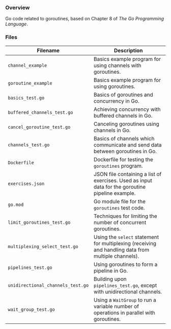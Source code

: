 ### Overview

Go code related to goroutines, based on Chapter 8 of *The Go Programming Language*.

### Files

| Filename                          | Description                                                                                         |
|-----------------------------------|-----------------------------------------------------------------------------------------------------|
| `channel_example`                 | Basics example program for using channels with goroutines.                                          |
| `goroutine_example`               | Basics example program for using goroutines.                                                        |
| `basics_test.go`                  | Basics of goroutines and concurrency in Go.                                                         |
| `buffered_channels_test.go`       | Achieving concurrency with buffered channels in Go.                                                 |
| `cancel_goroutine_test.go`        | Canceling goroutines using channels in Go.                                                          |
| `channels_test.go`                | Basics of channels which communicate and send data between goroutines in Go.                        |
| `Dockerfile`                      | Dockerfile for testing the `goroutines` program.                                                    |
| `exercises.json`                  | JSON file containing a list of exercises.  Used as input data for the goroutine pipeline example.   |
| `go.mod`                          | Go module file for the `goroutines` test code.                                                      |
| `limit_goroutines_test.go`        | Techniques for limiting the number of concurrent goroutines.                                        |
| `multiplexing_select_test.go`     | Using the `select` statement for multiplexing (receiving and handling data from multiple channels). |
| `pipelines_test.go`               | Using goroutines to form a pipeline in Go.                                                          |
| `unidirectional_channels_test.go` | Building upon `pipelines_test.go`, except with unidirectional channels.                             |
| `wait_group_test.go`              | Using a `WaitGroup` to run a variable number of operations in parallel with goroutines.             |